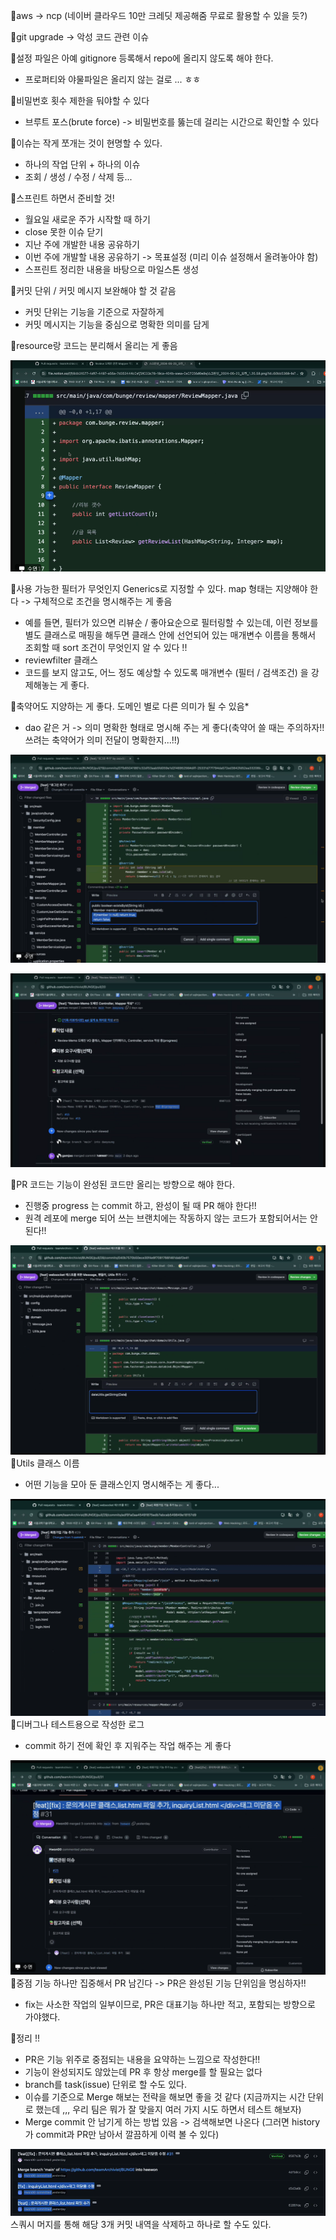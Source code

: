 📌aws -> ncp (네이버 클라우드 10만 크레딧 제공해줌 무료로 활용할 수 있을 듯?)

📌git upgrade -> 악성 코드 관련 이슈

📌설정 파일은 아예 gitignore 등록해서 repo에 올리지 않도록 해야 한다.
 - 프로퍼티와 야물파일은 올리지 않는 걸로 ... ㅎㅎ

📌비밀번호 횟수 제한을 둬야할 수 있다
 - 브루트 포스(brute force) -> 비밀번호를 뚫는데 걸리는 시간으로 확인할 수 있다

📌이슈는 작게 쪼개는 것이 현명할 수 있다.
 - 하나의 작업 단위 + 하나의 이슈
  - 조회 / 생성 / 수정 / 삭제 등...

📌스프린트 하면서 준비할 것!
- 월요일 새로운 주가 시작할 때 하기
 - close 못한 이슈 닫기
 - 지난 주에 개발한 내용 공유하기
 - 이번 주에 개발할 내용 공유하기 -> 목표설정 (미리 이슈 설정해서 올려놓아야 함)
 - 스프린트 정리한 내용을 바탕으로 마일스톤 생성


📌커밋 단위 / 커밋 메시지 보완해야 할 것 같음
- 커밋 단위는 기능을 기준으로 자잘하게
- 커밋 메시지는 기능을 중심으로 명확한 의미를 담게

📌resource랑 코드는 분리해서 올리는 게 좋음

![](../image/Pasted%20image%2020240523200055.png)

📌사용 가능한 필터가 무엇인지 Generics로 지정할 수 있다. map 형태는 지양해야 한다 -> 구체적으로 조건을 명시해주는 게 좋음
- 예를 들면, 필터가 있으면 리뷰순 / 좋아요순으로 필터링할 수 있는데, 이런 정보를 별도 클래스로 매핑을 해두면 클래스 안에 선언되어 있는 매개변수 이름을 통해서 조회할 때 sort 조건이 무엇인지 알 수 있다 !!
- reviewfilter 클래스
- 코드를 보지 않고도, 어느 정도 예상할 수 있도록 매개변수 (필터 / 검색조건) 을 강제해놓는 게 좋다.


📌축약어도 지양하는 게 좋다. 도메인 별로 다른 의미가 될 수 있음*
- dao 같은 거 -> 의미 명확한 형태로 명시해 주는 게 좋다(축약어 쓸 때는 주의하자!! 쓰려는 축약어가 의미 전달이 명확한지...!!)

![](../image/Pasted%20image%2020240523201505.png)

![](../image/Pasted%20image%2020240523201610.png)

📌PR 코드는 기능이 완성된 코드만 올리는 방향으로 해야 한다.
- 진행중 progress 는 commit 하고, 완성이 될 때 PR 해야 한다!!
- 원격 레포에 merge 되어 쓰는 브랜치에는 작동하지 않는 코드가 포함되어서는 안된다!!


![](../image/Pasted%20image%2020240523202116.png)
📌Utils 클래스 이름
- 어떤 기능을 모아 둔 클래스인지 명시해주는 게 좋다...


![](../image/Pasted%20image%2020240523202205.png)
📌디버그나 테스트용으로 작성한 로그
- commit 하기 전에 확인 후 지워주는 작업 해주는 게 좋다


![](../image/Pasted%20image%2020240523202510.png)
📌중점 기능 하나만 집중해서 PR 남긴다 -> PR은 완성된 기능 단위임을 명심하자!!
- fix는 사소한 작업의 일부이므로, PR은 대표기능 하나만 적고, 포함되는 방향으로 가야했다.



📌정리 !!
- PR은 기능 위주로 중점되는 내용을 요약하는 느낌으로 작성한다!!
- 기능이 완성되지도 않았는데 PR 후 항상 merge를 할 필요는 없다
- branch를 task(issue) 단위로 할 수도 있다.
- 이슈를 기준으로 Merge 해보는 전략을 해보면 좋을 것 같다 (지금까지는 시간 단위로 했는데 ,,, 우리 팀은 뭐가 잘 맞을지 여러 가지 시도 하면서 테스트 해보자)
- Merge commit 안 남기게 하는 방법 있음 -> 검색해보면 나온다 (그러면 history가 commit과 PR만 남아서 깔끔하게 이력 볼 수 있다)


![](../image/Pasted%20image%2020240523205236.png)
스쿼시 머지를 통해 해당 3개 커밋 내역을 삭제하고 하나로 할 수도 있다.